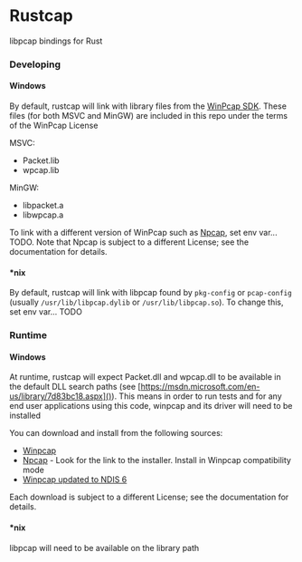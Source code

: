 # Rustcap
libpcap bindings for Rust

### Developing

#### Windows
By default, rustcap will link with library files from the [WinPcap SDK](https://www.winpcap.org/devel.htm). These files (for both MSVC and MinGW) are included in this repo under the terms of the WinPcap License

MSVC:
- Packet.lib
- wpcap.lib

MinGW:
- libpacket.a
- libwpcap.a

To link with a different version of WinPcap such as [Npcap](https://nmap.org/npcap/), set env var... TODO.
Note that Npcap is subject to a different License; see the documentation for details.

#### *nix
By default, rustcap will link with libpcap found by `pkg-config` or `pcap-config` (usually `/usr/lib/libpcap.dylib` or `/usr/lib/libpcap.so`).
To change this, set env var... TODO


### Runtime

#### Windows
At runtime, rustcap will expect Packet.dll and wpcap.dll to be available in the default DLL search paths (see [https://msdn.microsoft.com/en-us/library/7d83bc18.aspx]()). 
This means in order to run tests and for any end user applications using this code, winpcap and its driver will need to be installed

You can download and install from the following sources:

- [Winpcap](https://www.winpcap.org/install/default.htm)
- [Npcap](https://nmap.org/npcap/) - Look for the link to the installer. Install in Winpcap compatibility mode
- [Winpcap updated to NDIS 6](http://www.win10pcap.org/)

Each download is subject to a different License; see the documentation for details.

#### *nix
libpcap will need to be available on the library path
